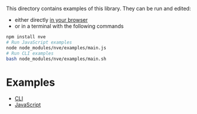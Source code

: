 This directory contains examples of this library. They can be run and edited:

- either directly [in your browser](https://repl.it/@ehmicky/nve)
- or in a terminal with the following commands

```bash
npm install nve
# Run JavaScript examples
node node_modules/nve/examples/main.js
# Run CLI examples
bash node_modules/nve/examples/main.sh
```

# Examples

- [CLI](main.sh)
- [JavaScript](main.js)
